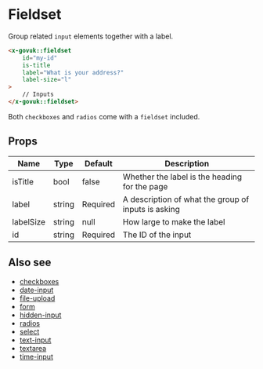 # Fieldset

Group related `input` elements together with a label.

```html
<x-govuk::fieldset
    id="my-id"
    is-title
    label="What is your address?"
    label-size="l"
>
    // Inputs
</x-govuk::fieldset>
```

Both `checkboxes` and `radios` come with a `fieldset` included.

## Props

| Name      | Type   | Default  | Description                                         |
|-----------|--------|----------|-----------------------------------------------------|
| isTitle   | bool   | false    | Whether the label is the heading for the page       |
| label     | string | Required | A description of what the group of inputs is asking |
| labelSize | string | null     | How large to make the label                         |
| id        | string | Required | The ID of the input                                 |

## Also see

* [checkboxes](checkboxes.md)
* [date-input](date-input.md)
* [file-upload](file-upload.md)
* [form](form.md)
* [hidden-input](hidden-input.md)
* [radios](radios.md)
* [select](select.md)
* [text-input](text-input.md)
* [textarea](textarea.md)
* [time-input](time-input.md)
